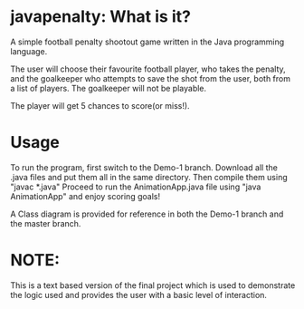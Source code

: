 # javapenalty: What is it?
A simple football penalty shootout game written in the Java programming language.

The user will choose their favourite football player, who takes the penalty, and the goalkeeper who attempts to save the shot from the user, both from a list of players.
The goalkeeper will not be playable.

The player will get 5 chances to score(or miss!).

# Usage
To run the program, first switch to the Demo-1 branch. Download all the .java files and put them all in the same directory. 
Then compile them using "javac *.java"
Proceed to run the AnimationApp.java file using "java AnimationApp" and enjoy scoring goals!

A Class diagram is provided for reference in both the Demo-1 branch and the master branch.

# NOTE:
This is a text based version of the final project which is used to demonstrate the logic used and provides the user with a basic level of interaction.
